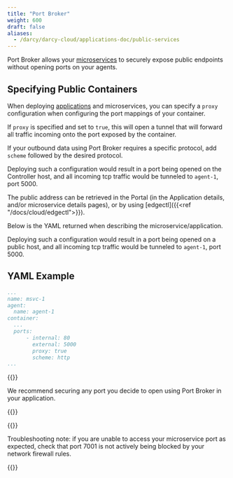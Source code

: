 ```yaml
---
title: "Port Broker"
weight: 600
draft: false
aliases:
  - /darcy/darcy-cloud/applications-doc/public-services
---
```


Port Broker allows your [microservices](../apps/microservices.md) to securely expose public endpoints without opening ports
on your agents.

## Specifying Public Containers

When deploying [applications](../more/terminology#application) and microservices, you can specify a `proxy` configuration when
configuring the port mappings of your container.

If `proxy` is specified and set to `true`, this will open a tunnel that will forward all traffic incoming onto the port exposed by the container.

If your outbound data using Port Broker requires a specific  protocol, add `scheme` followed by the desired protocol.

Deploying such a configuration would result in a port being opened on the Controller host, and all
incoming tcp traffic would be tunneled to `agent-1`, port 5000.

The public address can be retrieved in the Portal (in the Application details, and/or microservice
details pages), or by using [edgectl]({{<ref "/docs/cloud/edgectl">}}).

Below is the YAML returned when describing the microservice/application.

Deploying such a configuration would result in a port being opened on a public host, and all incoming tcp traffic would be tunneled to `agent-1`, port 5000.

## YAML Example

```yaml
...
name: msvc-1
agent:
  name: agent-1
container:
  ...
  ports:
      - internal: 80
        external: 5000
        proxy: true
        scheme: http
...
```

{{<info>}}

We recommend securing any port you decide to open using Port Broker in your application.

{{</info>}}

{{<info>}}

Troubleshooting note: if you are unable to access your microservice port as expected, check that port 7001 is not actively being blocked by your network firewall rules.

{{</info>}}
